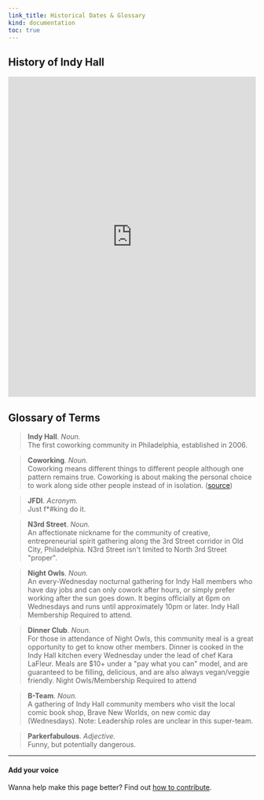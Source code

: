 ```yaml
--- 
link_title: Historical Dates & Glossary
kind: documentation
toc: true
---
```


## History of Indy Hall

<iframe src='http://embed.verite.co/timeline/?source=0ApThYvShK5yNdHRuMzdaU2ZuamNmcnY0YjFkOTc5NHc&font=Bevan-PotanoSans&maptype=toner&lang=en&hash_bookmark=true&height=650' width='100%' height='650' frameborder='0'></iframe>

## Glossary of Terms

>   **Indy Hall**. *Noun.*   
> 	The first coworking community in Philadelphia, established in 2006. 

>   **Coworking**. *Noun.*   
> 	Coworking means different things to different people although one pattern remains true. Coworking is about making the personal choice to work along side other people instead of in isolation. ([source](http://collaborativespaces.org/coworking/))

>   **JFDI**. *Acronym.*   
> 	Just f*#king do it.

>   **N3rd Street**. *Noun.*   
> 	An affectionate nickname for the community of creative, entrepreneurial spirit gathering along the 3rd Street corridor in Old City, Philadelphia. N3rd Street isn't limited to North 3rd Street "proper".  

>   **Night Owls**. *Noun.*   
> 	An every-Wednesday nocturnal gathering for Indy Hall members who have day jobs and can only cowork after hours, or simply prefer working after the sun goes down. It begins officially at 6pm on Wednesdays and runs until approximately 10pm or later. 
> Indy Hall Membership Required to attend.

>   **Dinner Club**. *Noun.*   
> 	For those in attendance of Night Owls, this community meal is a great opportunity to get to know other members. Dinner is cooked in the Indy Hall kitchen every Wednesday under the lead of chef Kara LaFleur. Meals are $10+ under a "pay what you can" model, and are guaranteed to be filling, delicious, and are also always vegan/veggie friendly. Night Owls/Membership Required to attend 

>   **B-Team**. *Noun.*   
> 	A gathering of Indy Hall community members who visit the local comic book shop, Brave New Worlds, on new comic day (Wednesdays). Note: Leadership roles are unclear in this super-team.

>   **Parkerfabulous**. *Adjective.*   
> 	Funny, but potentially dangerous.


---

#### Add your voice

Wanna help make this page better? Find out [how to contribute](/7-guides/#6__Contributing_to_this_Guide).